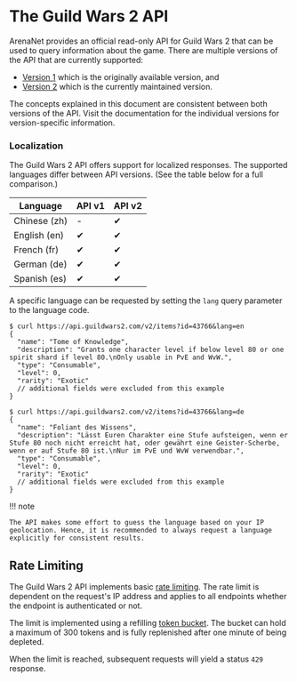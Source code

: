 # The Guild Wars 2 API

ArenaNet provides an official read-only API for Guild Wars 2 that can be used to
query information about the game. There are multiple versions of the API that
are currently supported:

- [Version 1](v1.md) which is the originally available version, and
- [Version 2](v2.md) which is the currently maintained version.

The concepts explained in this document are consistent between both versions of
the API. Visit the documentation for the individual versions for
version-specific information.


### Localization

The Guild Wars 2 API offers support for localized responses. The supported
languages differ between API versions. (See the table below for a full comparison.)

| Language     | API v1 | API v2 |
|--------------|--------|--------|
| Chinese (zh) |    -   |    ✔   |
| English (en) |    ✔   |    ✔   |
| French  (fr) |    ✔   |    ✔   |
| German  (de) |    ✔   |    ✔   |
| Spanish (es) |    ✔   |    ✔   |

A specific language can be requested by setting the `lang` query parameter to
the language code.

    $ curl https://api.guildwars2.com/v2/items?id=43766&lang=en
    {
      "name": "Tome of Knowledge",
      "description": "Grants one character level if below level 80 or one spirit shard if level 80.\nOnly usable in PvE and WvW.",
      "type": "Consumable",
      "level": 0,
      "rarity": "Exotic"
      // additional fields were excluded from this example
    }

    $ curl https://api.guildwars2.com/v2/items?id=43766&lang=de
    {
      "name": "Foliant des Wissens",
      "description": "Lässt Euren Charakter eine Stufe aufsteigen, wenn er Stufe 80 noch nicht erreicht hat, oder gewährt eine Geister-Scherbe, wenn er auf Stufe 80 ist.\nNur im PvE und WvW verwendbar.",
      "type": "Consumable",
      "level": 0,
      "rarity": "Exotic"
      // additional fields were excluded from this example
    }

!!! note

    The API makes some effort to guess the language based on your IP
    geolocation. Hence, it is recommended to always request a language
    explicitly for consistent results.


## Rate Limiting

The Guild Wars 2 API implements basic [rate limiting](https://en.wikipedia.org/wiki/Rate_limiting).
The rate limit is dependent on the request's IP address and applies to all
endpoints whether the endpoint is authenticated or not.

The limit is implemented using a refilling [token bucket](https://en.wikipedia.org/wiki/Token_bucket).
The bucket can hold a maximum of 300 tokens and is fully replenished after one
minute of being depleted.

When the limit is reached, subsequent requests will yield a status `429` response.